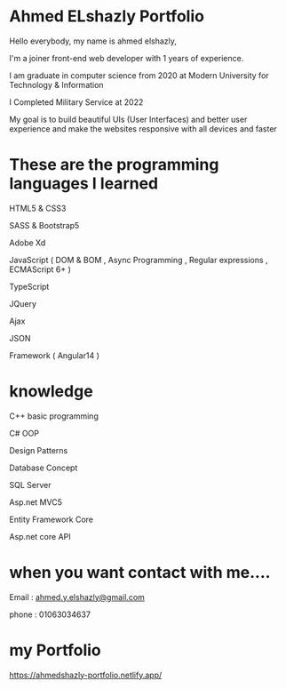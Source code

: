 # Ahmed ELshazly Portfolio

Hello everybody, my name is ahmed elshazly,

I'm a joiner front-end web developer with 1 years of experience.

I am graduate in computer science from 2020 at Modern University for Technology & Information

I Completed Military Service at 2022

My goal is to build beautiful UIs (User Interfaces) and better user experience and make the websites responsive with all devices and faster

# These are the programming languages I learned 
HTML5 & CSS3 

SASS & Bootstrap5

Adobe Xd

JavaScript
( DOM & BOM , Async Programming , Regular expressions , ECMAScript 6+  )

TypeScript

JQuery 

Ajax 

JSON

Framework ( Angular14 )

# knowledge 
C++ basic programming

C# OOP

Design Patterns

Database Concept

SQL Server

Asp.net MVC5

Entity Framework Core

Asp.net core API

# when you want contact with me....
Email : ahmed.y.elshazly@gmail.com

phone : 01063034637

# my Portfolio
https://ahmedshazly-portfolio.netlify.app/
